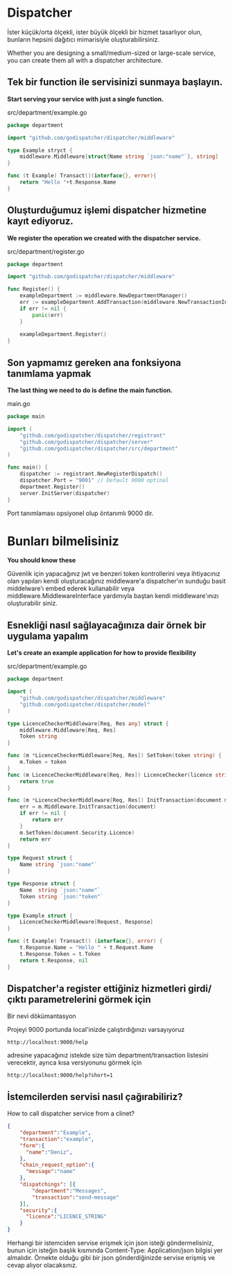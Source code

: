 # Dispatcher

İster küçük/orta ölçekli, ister büyük ölçekli bir hizmet tasarlıyor olun, bunların hepsini dağıtıcı mimarisiyle oluşturabilirsiniz.

Whether you are designing a small/medium-sized or large-scale service, you can create them all with a dispatcher architecture.

Tek bir function ile servisinizi sunmaya başlayın.
---
**Start serving your service with just a single function.**

src/department/example.go
```go
package department

import "github.com/godispatcher/dispatcher/middleware"

type Example stryct {
    middleware.Middleware[struct{Name string `json:"name"`}, string]
}

func (t Example) Transact()(interface{}, error){
    return "Hello "+t.Response.Name
}
```
Oluşturduğumuz işlemi dispatcher hizmetine kayıt ediyoruz.
---
**We register the operation we created with the dispatcher service.**

src/department/register.go
```go
package department

import "github.com/godispatcher/dispatcher/middleware"

func Register() {
    exampleDepartment := middleware.NewDepartmentManager()
    err := exampleDepartment.AddTransaction(middleware.NewTransactionInit("Example", "example", &Example{}))
    if err != nil {
        panic(err)
    }
    
    exampleDepartment.Register()
}
```
Son yapmamız gereken ana fonksiyona tanımlama yapmak
---
**The last thing we need to do is define the main function.**

main.go
```go
package main

import (
	"github.com/godispatcher/dispatcher/registrant"
	"github.com/godispatcher/dispatcher/server"
	"github.com/godispatcher/dispatcher/src/department"
)

func main() {
	dispatcher := registrant.NewRegisterDispatch()
	dispatcher.Port = "9001" // Default 9000 optinal
	department.Register()
	server.InitServer(dispatcher)
}
```

Port tanımlaması opsiyonel olup öntanımlı 9000 dir.

Bunları bilmelisiniz
===
**You should know these**

Güvenlik için yapacağınız jwt ve benzeri token kontrollerini veya ihtiyacınız olan yapıları kendi oluşturacağınız middleware'a dispatcher'ın sunduğu basit middelware'ı embed ederek kullanabilir veya middleware.MiddlewareInterface yardımıyla baştan kendi middleware'ınızı oluşturabilir siniz.

Esnekliği nasıl sağlayacağınıza dair örnek bir uygulama yapalım
----
**Let's create an example application for how to provide flexibility**

src/department/example.go
```go
package department

import (
	"github.com/godispatcher/dispatcher/middleware"
	"github.com/godispatcher/dispatcher/model"
)

type LicenceCheckerMiddleware[Req, Res any] struct {
	middleware.Middleware[Req, Res]
	Token string
}

func (m *LicenceCheckerMiddleware[Req, Res]) SetToken(token string) {
	m.Token = token
}
func (m LicenceCheckerMiddleware[Req, Res]) LicenceChecker(licence string) bool {
	return true
}

func (m *LicenceCheckerMiddleware[Req, Res]) InitTransaction(document model.Document) (err error) {
	err = m.Middleware.InitTransaction(document)
	if err != nil {
		return err
	}
	m.SetToken(document.Security.Licence)
	return err
}

type Request struct {
	Name string `json:"name"`
}

type Response struct {
	Name  string `json:"name"`
	Token string `json:"token"`
}

type Example struct {
	LicenceCheckerMiddleware[Request, Response]
}

func (t Example) Transact() (interface{}, error) {
	t.Response.Name = "Hello " + t.Request.Name
	t.Response.Token = t.Token
	return t.Response, nil
}

```
Dispatcher'a register ettiğiniz hizmetleri girdi/çıktı parametrelerini görmek için
---
Bir nevi dökümantasyon

Projeyi 9000 portunda local'inizde çalıştırdığınızı varsayıyoruz

    http://localhost:9000/help
adresine yapacağınız istekde size tüm department/transaction listesini verecektir, 
ayrıca kısa versiyonunu görmek için

    http://localhost:9000/help?short=1

İstemcilerden servisi nasıl çağırabiliriz?
---
How to call dispatcher service from a clinet?
```json
{
    "department":"Example",
    "transaction":"example",
    "form":{
      "name":"Deniz",
    },
    "chain_request_option":{
      "message":"name"
    },
    "dispatchings": [{
        "department":"Messages", 
        "transaction":"send-message"
    }],
    "security":{
      "licence":"LICENCE_STRING"
    }
}

```

Herhangi bir istemciden servise erişmek için json isteği göndermelisiniz, bunun için isteğin başlık kısmında Content-Type: Application/json bilgisi yer almalıdır.
Örnekte olduğu gibi bir json gönderdiğinizde servise erişmiş ve cevap alıyor olacaksınız.
